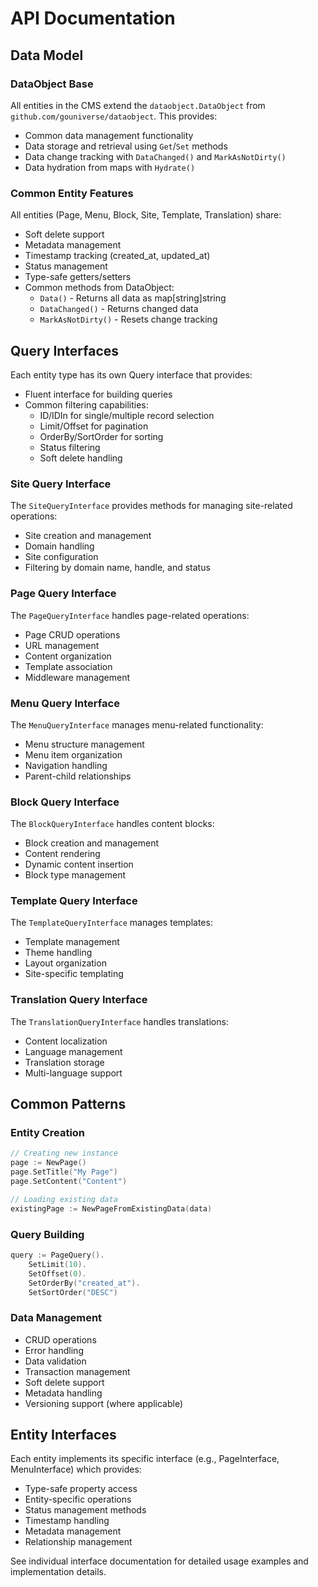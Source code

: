 # API Documentation

## Data Model

### DataObject Base
All entities in the CMS extend the `dataobject.DataObject` from `github.com/gouniverse/dataobject`. This provides:
- Common data management functionality
- Data storage and retrieval using `Get`/`Set` methods
- Data change tracking with `DataChanged()` and `MarkAsNotDirty()`
- Data hydration from maps with `Hydrate()`

### Common Entity Features
All entities (Page, Menu, Block, Site, Template, Translation) share:
- Soft delete support
- Metadata management
- Timestamp tracking (created_at, updated_at)
- Status management
- Type-safe getters/setters
- Common methods from DataObject:
  - `Data()` - Returns all data as map[string]string
  - `DataChanged()` - Returns changed data
  - `MarkAsNotDirty()` - Resets change tracking

## Query Interfaces

Each entity type has its own Query interface that provides:
- Fluent interface for building queries
- Common filtering capabilities:
  - ID/IDIn for single/multiple record selection
  - Limit/Offset for pagination
  - OrderBy/SortOrder for sorting
  - Status filtering
  - Soft delete handling

### Site Query Interface
The `SiteQueryInterface` provides methods for managing site-related operations:
- Site creation and management
- Domain handling
- Site configuration
- Filtering by domain name, handle, and status

### Page Query Interface
The `PageQueryInterface` handles page-related operations:
- Page CRUD operations
- URL management
- Content organization
- Template association
- Middleware management

### Menu Query Interface
The `MenuQueryInterface` manages menu-related functionality:
- Menu structure management
- Menu item organization
- Navigation handling
- Parent-child relationships

### Block Query Interface
The `BlockQueryInterface` handles content blocks:
- Block creation and management
- Content rendering
- Dynamic content insertion
- Block type management

### Template Query Interface
The `TemplateQueryInterface` manages templates:
- Template management
- Theme handling
- Layout organization
- Site-specific templating

### Translation Query Interface
The `TranslationQueryInterface` handles translations:
- Content localization
- Language management
- Translation storage
- Multi-language support

## Common Patterns

### Entity Creation
```go
// Creating new instance
page := NewPage()
page.SetTitle("My Page")
page.SetContent("Content")

// Loading existing data
existingPage := NewPageFromExistingData(data)
```

### Query Building
```go
query := PageQuery().
    SetLimit(10).
    SetOffset(0).
    SetOrderBy("created_at").
    SetSortOrder("DESC")
```

### Data Management
- CRUD operations
- Error handling
- Data validation
- Transaction management
- Soft delete support
- Metadata handling
- Versioning support (where applicable)

## Entity Interfaces

Each entity implements its specific interface (e.g., PageInterface, MenuInterface) which provides:
- Type-safe property access
- Entity-specific operations
- Status management methods
- Timestamp handling
- Metadata management
- Relationship management

See individual interface documentation for detailed usage examples and implementation details. 